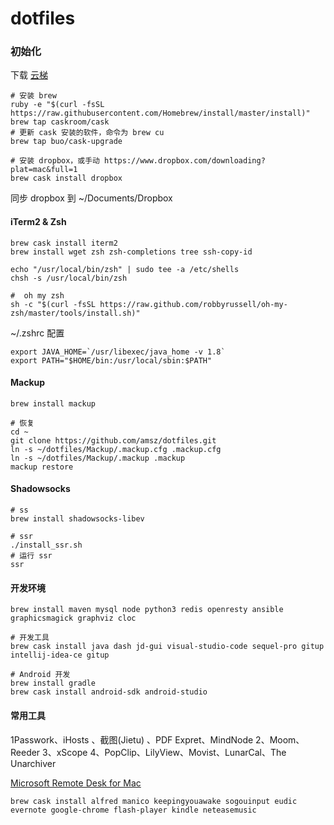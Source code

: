 # dotfiles

### 初始化

下载 [云梯](https://www.yuntipub.com/admin/client_applications/download?platform=osx) 

```shell
# 安装 brew
ruby -e "$(curl -fsSL https://raw.githubusercontent.com/Homebrew/install/master/install)"
brew tap caskroom/cask
# 更新 cask 安装的软件，命令为 brew cu
brew tap buo/cask-upgrade 

# 安装 dropbox，或手动 https://www.dropbox.com/downloading?plat=mac&full=1
brew cask install dropbox
```

同步 dropbox 到 ~/Documents/Dropbox

#### iTerm2 & Zsh

```shell
brew cask install iterm2
brew install wget zsh zsh-completions tree ssh-copy-id

echo "/usr/local/bin/zsh" | sudo tee -a /etc/shells
chsh -s /usr/local/bin/zsh

#  oh my zsh
sh -c "$(curl -fsSL https://raw.github.com/robbyrussell/oh-my-zsh/master/tools/install.sh)"
```

~/.zshrc 配置 

```shell
export JAVA_HOME=`/usr/libexec/java_home -v 1.8`
export PATH="$HOME/bin:/usr/local/sbin:$PATH"
```

#### Mackup

```shell
brew install mackup

# 恢复
cd ~
git clone https://github.com/amsz/dotfiles.git
ln -s ~/dotfiles/Mackup/.mackup.cfg .mackup.cfg
ln -s ~/dotfiles/Mackup/.mackup .mackup
mackup restore
```

#### Shadowsocks

```shell
# ss
brew install shadowsocks-libev

# ssr
./install_ssr.sh
# 运行 ssr
ssr
```

#### 开发环境

```shell
brew install maven mysql node python3 redis openresty ansible graphicsmagick graphviz cloc

# 开发工具
brew cask install java dash jd-gui visual-studio-code sequel-pro gitup intellij-idea-ce gitup

# Android 开发
brew install gradle
brew cask install android-sdk android-studio
```

#### 常用工具

1Passwork、iHosts 、截图(Jietu) 、PDF Expret、MindNode 2、Moom、Reeder 3、xScope 4、PopClip、LilyView、Movist、LunarCal、The Unarchiver

[Microsoft Remote Desk for Mac](https://rink.hockeyapp.net/apps/5e0c144289a51fca2d3bfa39ce7f2b06/)

```shell
brew cask install alfred manico keepingyouawake sogouinput eudic evernote google-chrome flash-player kindle neteasemusic
```




